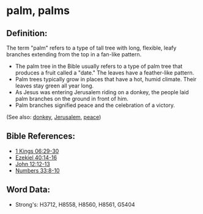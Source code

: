 # palm, palms #

## Definition: ##

The term "palm" refers to a type of tall tree with long, flexible, leafy branches extending from the top in a fan-like pattern.

* The palm tree in the Bible usually refers to a type of palm tree that produces a fruit called a "date." The leaves have a feather-like pattern.
* Palm trees typically grow in places that have a hot, humid climate. Their leaves stay green all year long.
* As Jesus was entering Jerusalem riding on a donkey, the people laid palm branches on the ground in front of him.
* Palm branches signified peace and the celebration of a victory.

(See also: [donkey](../other/donkey.md), [Jerusalem](../names/jerusalem.md), [peace](../other/peace.md)) 

## Bible References: ##

* [1 Kings 06:29-30](rc://en/tn/help/1ki/06/29)
* [Ezekiel 40:14-16](rc://en/tn/help/ezk/40/14)
* [John 12:12-13](rc://en/tn/help/jhn/12/12)
* [Numbers 33:8-10](rc://en/tn/help/num/33/08)

## Word Data: ##

* Strong's: H3712, H8558, H8560, H8561, G5404
